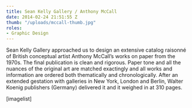 ```yaml
---
title: Sean Kelly Gallery / Anthony McCall
date: 2014-02-24 21:51:55 Z
thumb: "/uploads/mccall-thumb.jpg"
roles:
- Graphic Design
---
```


Sean Kelly Gallery approached us to design an extensive catalog raisonné of British conceptual artist Anthony McCall’s works on paper from the 1970s. The final publication is clean and rigorous. Paper tone and all the nuances of the original art are matched exactingly and all works and information are ordered both thematically and chronologically. After an extended gestation with galleries in New York, London and Berlin, Walter Koenig publishers (Germany) delivered it and it weighed in at 310 pages.

[imagelist]
